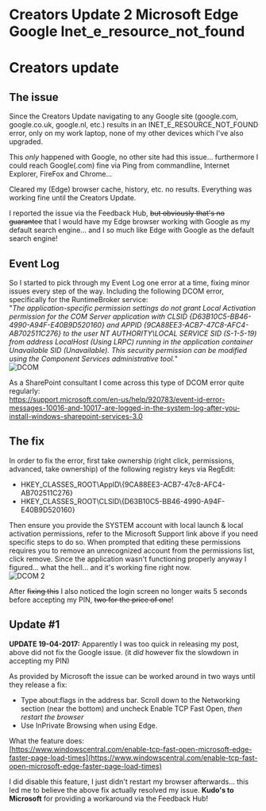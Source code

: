 # Creators Update 2 Microsoft Edge Google Inet_e_resource_not_found


# Creators update
## The issue
Since the Creators Update navigating to any Google site (google.com, google.co.uk, google.nl, etc.) results in an INET_E_RESOURCE_NOT_FOUND error, only on my work laptop, none of my other devices which I've also upgraded.

This *only* happened with Google, no other site had this issue... furthermore I could reach Google(.com) fine via Ping from commandline, Internet Explorer, FireFox and Chrome...

Cleared my (Edge) browser cache, history, etc. no results. Everything was working fine until the Creators Update.

I reported the issue via the Feedback Hub, ~~but obviously that's no guarantee~~ that I would have my Edge browser working with Google as my default search engine... and I so much like Edge with Google as the default search engine!

## Event Log
So I started to pick through my Event Log one error at a time, fixing minor issues every step of the way. Including the following DCOM error, specifically for the RuntimeBroker service:  
"*The application-specific permission settings do not grant Local Activation permission for the COM Server application with CLSID {D63B10C5-BB46-4990-A94F-E40B9D520160} and APPID {9CA88EE3-ACB7-47C8-AFC4-AB702511C276} to the user NT AUTHORITY\LOCAL SERVICE SID (S-1-5-19) from address LocalHost (Using LRPC) running in the application container Unavailable SID (Unavailable). This security permission can be modified using the Component Services administrative tool.*"  
![DCOM](/images/2017/04/DCOM-300x197.png)

As a SharePoint consultant I come across this type of DCOM error quite regularly:  
https://support.microsoft.com/en-us/help/920783/event-id-error-messages-10016-and-10017-are-logged-in-the-system-log-after-you-install-windows-sharepoint-services-3.0

## The fix
In order to fix the error, first take ownership (right click, permissions, advanced, take ownership) of the following registry keys via RegEdit:

* HKEY_CLASSES_ROOT\AppID\\{9CA88EE3-ACB7-47c8-AFC4-AB702511C276}
* HKEY_CLASSES_ROOT\CLSID\\{D63B10C5-BB46-4990-A94F-E40B9D520160}

Then ensure you provide the SYSTEM account with local launch & local activation permissions, refer to the Microsoft Support link above if you need specific steps to do so. When prompted that editing these permissions requires you to remove an unrecognized account from the permissions list, click remove. Since the application wasn't functioning properly anyway I figured... what the hell... and it's working fine right now.  
![DCOM 2](/images/2017/04/DCOM_2-300x205.png)

After ~~fixing this~~ I also noticed the login screen no longer waits 5 seconds before accepting my PIN, ~~two for the price of one~~!

## Update #1
**UPDATE 19-04-2017:**
Apparently I was too quick in releasing my post, above did not fix the Google issue. (it *did* however fix the slowdown in accepting my PIN)

As provided by Microsoft the issue can be worked around in two ways until they release a fix:

* Type about:flags in the address bar. Scroll down to the Networking section (near the bottom) and uncheck Enable TCP Fast Open, *then restart the browser*
* Use InPrivate Browsing when using Edge.

What the feature does:  
[https://www.windowscentral.com/enable-tcp-fast-open-microsoft-edge-faster-page-load-times](https://www.windowscentral.com/enable-tcp-fast-open-microsoft-edge-faster-page-load-times)

I did disable this feature, I just didn't restart my browser afterwards... this led me to believe the above fix actually resolved my issue. **Kudo's to Microsoft** for providing a workaround via the Feedback Hub!
